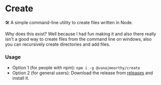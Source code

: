 # Create

🛠 A simple command-line utility to create files written in Node.

Why does this exist? Well because I had fun making it and also there really isn't a good way to create files from the command line on windows, also you can recursively create directories and add files.

### Usage

-   Option 1 (for people with npm): `npm i -g @vanajmoorthy/create`
-   Option 2 (for general users): Download the release from [releases](https://github.com/vanajmoorthy/create/releases) and install it.

